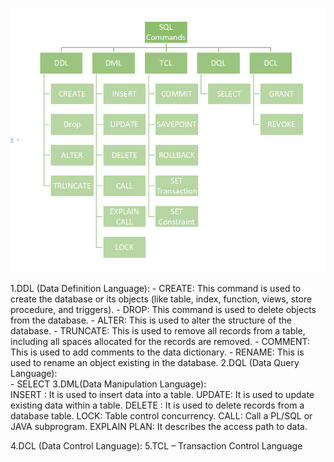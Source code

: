 ![Sql command](new.png)

1.DDL (Data Definition Language): 
    - CREATE: This command is used to create the database or its objects (like table, index, function, views, store procedure, and triggers).
    - DROP: This command is used to delete objects from the database.
    - ALTER: This is used to alter the structure of the database.
    - TRUNCATE: This is used to remove all records from a table, including all spaces allocated for the records are removed.
    - COMMENT: This is used to add comments to the data dictionary.
    - RENAME: This is used to rename an object existing in the database.
2.DQL (Data Query Language):    
    - SELECT 
3.DML(Data Manipulation Language):     
    INSERT : It is used to insert data into a table.
    UPDATE: It is used to update existing data within a table.
    DELETE : It is used to delete records from a database table.
    LOCK: Table control concurrency.
    CALL: Call a PL/SQL or JAVA subprogram.
    EXPLAIN PLAN: It describes the access path to data.
    
4.DCL (Data Control Language): 
5.TCL – Transaction Control Language
